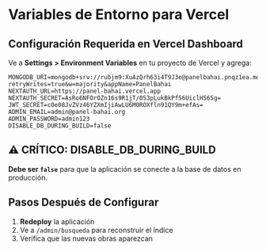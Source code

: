 # Variables de Entorno para Vercel

## Configuración Requerida en Vercel Dashboard

Ve a **Settings > Environment Variables** en tu proyecto de Vercel y agrega:

```
MONGODB_URI=mongodb+srv://rubjm9:XuAzQrh63i4T9J3e@panelbahai.pnqz1ea.mongodb.net/?retryWrites=true&w=majority&appName=PanelBahai
NEXTAUTH_URL=https://panel-bahai.vercel.app
NEXTAUTH_SECRET=AsRo6NFOrOZn16s9R1jT/0S3pLukBkPf56UiclH565g=
JWT_SECRET=cOe08JvZVz46YZXmIjiAwLU6M0ROXfln91QY9m+efAs=
ADMIN_EMAIL=admin@panel-bahai.org
ADMIN_PASSWORD=admin123
DISABLE_DB_DURING_BUILD=false
```

## ⚠️ CRÍTICO: DISABLE_DB_DURING_BUILD

**Debe ser `false`** para que la aplicación se conecte a la base de datos en producción.

## Pasos Después de Configurar

1. **Redeploy** la aplicación
2. Ve a `/admin/busqueda` para reconstruir el índice
3. Verifica que las nuevas obras aparezcan
